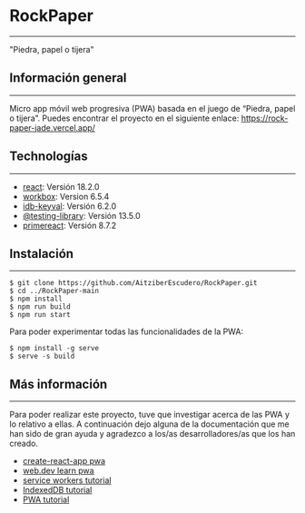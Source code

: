# RockPaper
***
"Piedra, papel o tijera"
## Información general
***
Micro app móvil web progresiva (PWA) basada en el juego de “Piedra, papel o tijera”.
Puedes encontrar el proyecto en el siguiente enlace: https://rock-paper-jade.vercel.app/
## Technologías
***
* [react](https://es.reactjs.org/): Versión 18.2.0 
* [workbox](https://developer.chrome.com/docs/workbox/): Version 6.5.4
* [idb-keyval](https://www.npmjs.com/package/idb-keyval): Versión 6.2.0
* [@testing-library](https://testing-library.com/): Versión 13.5.0
* [primereact](https://www.primefaces.org/primereact/): Versión 8.7.2
## Instalación
***
```
$ git clone https://github.com/AitziberEscudero/RockPaper.git
$ cd ../RockPaper-main
$ npm install
$ npm run build
$ npm run start
```
Para poder experimentar todas las funcionalidades de la PWA:
```
$ npm install -g serve  
$ serve -s build
```
## Más información
***
Para poder realizar este proyecto, tuve que investigar acerca de las PWA y lo relativo a ellas. A continuación dejo alguna de la documentación que me han sido de gran ayuda y agradezco a los/as desarrolladores/as que los han creado. 
* [create-react-app pwa](https://create-react-app.dev/docs/making-a-progressive-web-app/)
* [web.dev learn pwa](https://web.dev/learn/pwa/)
* [service workers tutorial](https://www.youtube.com/watch?v=NJRu3pmmN-4&list=PLyuRouwmQCjl4iJgjH3i61tkqauM-NTGj&index=2)
* [IndexedDB tutorial](https://www.youtube.com/watch?v=6fK1K28eoUA&list=PLyuRouwmQCjmNyAysdqjNz5fIS5cYU4vi&index=3)
* [PWA tutorial](https://lasfi.to/tutorial/como-crear-pwa-con-react)


